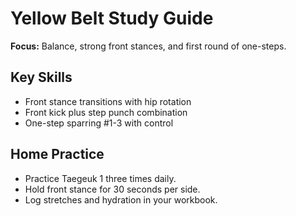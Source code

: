 ﻿# Yellow Belt Study Guide

**Focus:** Balance, strong front stances, and first round of one-steps.

## Key Skills
- Front stance transitions with hip rotation
- Front kick plus step punch combination
- One-step sparring #1-3 with control

## Home Practice
- Practice Taegeuk 1 three times daily.
- Hold front stance for 30 seconds per side.
- Log stretches and hydration in your workbook.

